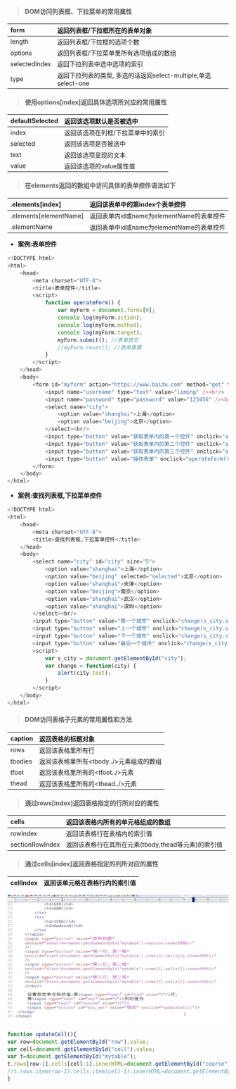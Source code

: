 > #### DOM访问列表框、下拉菜单的常用属性

| form | 返回列表框/下拉框所在的表单对象 |
| :--- | :--- |
| length | 返回列表框/下拉框的选项个数 |
| options | 返回列表框/下拉菜单里所有选项组成的数组 |
| selectedIndex | 返回下拉列表中选中选项的索引 |
| type | 返回下拉列表的类型, 多选的话返回select-multiple,单选select-one |

> #### 使用options\[index\]返回具体选项所对应的常用属性

| defaultSelected | 返回该选项默认是否被选中 |
| :--- | :--- |
| index | 返回该选项在列框/下拉菜单中的索引 |
| selected | 返回该选项是否被选中 |
| text | 返回该选项呈现的文本 |
| value | 返回该选项的value属性值 |

> #### 在elements返回的数组中访问具体的表单控件语法如下

| .elements\[index\] | 返回该表单中的第index个表单控件 |
| :--- | :--- |
| .elements\[elementName\] | 返回表单内id或name为elementName的表单控件 |
| .elementName | 返回表单中id或name为elementName的表单控件 |

* **案例:表单控件**

```js
<!DOCTYPE html>
<html>
    <head>
        <meta charset="UTF-8">
        <title>表单控件</title>
        <script>
            function operateForm() {
                var myForm = document.forms[0];
                console.log(myForm.action);
                console.log(myForm.method);
                console.log(myForm.target);
                myForm.submit(); //表单提交
                //myForm.reset(); //表单重置
            }
        </script>
    </head>
    <body>
        <form id="myform" action="https://www.baidu.com" method="get" target="_self">
            <input name="username" type="text" value="liming" /><br/>
            <input name="password" type="password" value="123456" /><br/>
            <select name="city">
                <option value="shanghai">上海</option>
                <option value="beijing">北京</option>
            </select><br/>
            <input type="button" value="获取表单内的第一个控件" onclick="alert(document.getElementById('myform').elements[0].value)" />
            <input type="button" value="获取表单内的第二个控件" onclick="alert(document.getElementById('myform').elements['password'].value)" />
            <input type="button" value="获取表单内的第三个控件" onclick="alert(document.getElementById('myform').city.value)" />
            <input type="button" value="操作表单" onclick="operateForm()" />
        </form>
    </body>
</html>
```

* **案例:查找列表框,下拉菜单控件**

```js
<!DOCTYPE html>
<html>
    <head>
        <meta charset="UTF-8">
        <title>查找列表框,下拉菜单控件</title>
    </head>
    <body>
        <select name="city" id="city" size="5">
            <option value="shanghai">上海</option>
            <option value="beijing" selected="selected">北京</option>
            <option value="shanghai">天津</option>
            <option value="beijing">南京</option>
            <option value="shanghai">武汉</option>
            <option value="shanghai">深圳</option>
        </select><br/>
        <input type="button" value="第一个城市" onclick="change(s_city.options[0])" />
        <input type="button" value="上一个城市" onclick="change(s_city.options[s_city.selectedIndex-1])" />
        <input type="button" value="下一个城市" onclick="change(s_city.options[s_city.selectedIndex+1])" />
        <input type="button" value="最后一个城市" onclick="change(s_city.options[s_city.length-1])" />
        <script>
            var s_city = document.getElementById("city");
            var change = function(city) {
                alert(city.text);
            }
        </script>
    </body>
</html>
```

> #### DOM访问表格子元素的常用属性和方法

| caption | 返回表格的标题对象 |
| :--- | :--- |
| rows | 返回该表格里所有行 |
| tbodies | 返回该表格里所有&lt;tbody../&gt;元素组成的数组 |
| tfoot | 返回该表格里所有的&lt;tfoot../&gt;元素 |
| thead | 返回该表格里所有的&lt;thead../&gt;元素 |

> #### 通过rows\[index\]返回表格指定的行所对应的属性

| cells | 返回该表格内所有的单元格组成的数组 |
| :--- | :--- |
| rowIndex | 返回该表格行在表格内的索引值 |
| sectionRowIndex | 返回该表格行在其所在元素\(tbody,thead等元素\)的索引值 |

> #### **通过cells\[index\]返回表格指定的列所对应的属性**

| cellIndex | 返回该单元格在表格行内的索引值 |
| :--- | :--- |


![](/assets/kk.jpg)

```js
function updateCell(){
var row=document.getElementById("row").value;
var cell=document.getElementById("cell").value;
var t=document.getElementById("mytable");
t.rows[row-1].cells[cell-1].innerHTML=document.getElementById("course").value;
//t.rows.item(row-1).cells.item(cell-1).innerHTML=document.getElementById("course").value;
}
```



